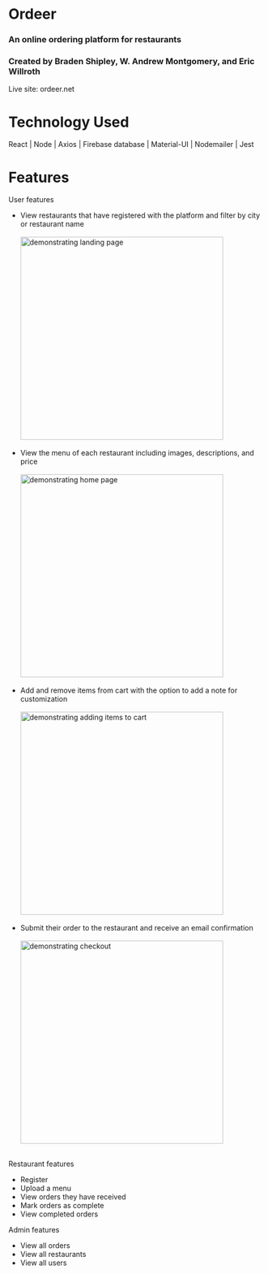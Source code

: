 # Ordeer

### An online ordering platform for restaurants
### Created by Braden Shipley, W. Andrew Montgomery, and Eric Willroth

Live site: ordeer.net

# Technology Used

React | Node | Axios | Firebase database | Material-UI | Nodemailer | Jest 

# Features

User features
	<ul>
		<li>View restaurants that have registered with the platform and filter by city or restaurant name</li>
		<br/>
		<img width='400px' src="https://firebasestorage.googleapis.com/v0/b/ordeer-5c616.appspot.com/o/LandingToHome.gif?alt=media&token=49ad2d25-d453-40b2-8678-435f08227974" alt="demonstrating landing page" />
		<br/>
		<br/>
		<li>View the menu of each restaurant including images, descriptions, and price</li>
		<br/>
		<img  width='400px' src="https://firebasestorage.googleapis.com/v0/b/ordeer-5c616.appspot.com/o/HomeToMenu.gif?alt=media&token=ca7d092a-6d2b-4759-a1b1-447900b6583b" alt="demonstrating home page" />
		<br/>
		<br/>
		<li>Add and remove items from cart with the option to add a note for customization</li>
		<br/>
		<img  width='400px' src="https://firebasestorage.googleapis.com/v0/b/ordeer-5c616.appspot.com/o/addToCart.gif?alt=media&token=b3577f91-e307-4861-8dce-bf9ccd17a347" alt="demonstrating adding items to cart" />
		<br/>
		<br/>
		<li>Submit their order to the restaurant and receive an email confirmation</li>
		<br/>
		<img  width='400px' src="https://firebasestorage.googleapis.com/v0/b/ordeer-5c616.appspot.com/o/placeOrder.gif?alt=media&token=0fea17b6-8b1a-44bf-a89d-f64e744b5418" alt="demonstrating checkout" />
		<br/>
		<br/>
	</ul>

Restaurant features
	<ul>
		<li>Register</li>
		<li>Upload a menu</li>
		<li>View orders they have received</li>
		<li>Mark orders as complete</li>
		<li>View completed orders</li>
	</ul>

Admin features 
	<ul>
		<li>View all orders</li>
		<li>View all restaurants</li>
		<li>View all users</li>
	</ul>
